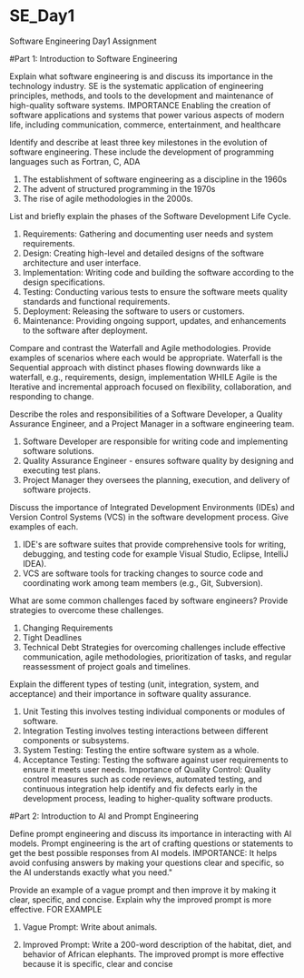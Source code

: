 # SE_Day1
Software Engineering Day1 Assignment

#Part 1: Introduction to Software Engineering

Explain what software engineering is and discuss its importance in the technology industry.
 SE is the systematic application of engineering principles, methods, and tools to the development and maintenance of high-quality software systems.
IMPORTANCE
Enabling the creation of software applications and systems that power various aspects of modern life, including communication, commerce, entertainment, and healthcare

Identify and describe at least three key milestones in the evolution of software engineering.
These include the development of programming languages such as Fortran, C, ADA
1. The establishment of software engineering as a discipline in the 1960s
2. The advent of structured programming in the 1970s
3. The rise of agile methodologies in the 2000s.

List and briefly explain the phases of the Software Development Life Cycle.
1. Requirements: Gathering and documenting user needs and system requirements.
2. Design: Creating high-level and detailed designs of the software architecture and user interface.
3. Implementation: Writing code and building the software according to the design specifications.
4. Testing: Conducting various tests to ensure the software meets quality standards and functional requirements.
5. Deployment: Releasing the software to users or customers.
6. Maintenance: Providing ongoing support, updates, and enhancements to the software after deployment.


Compare and contrast the Waterfall and Agile methodologies. Provide examples of scenarios where each would be appropriate.
Waterfall is the Sequential approach with distinct phases flowing downwards like a waterfall, e.g., requirements, design, implementation WHILE Agile is the Iterative and incremental approach focused on flexibility, collaboration, and responding to change.


Describe the roles and responsibilities of a Software Developer, a Quality Assurance Engineer, and a Project Manager in a software engineering team.
1. Software Developer are responsible for writing code and implementing software solutions.
2. Quality Assurance Engineer - ensures software quality by designing and executing test plans.
3. Project Manager they oversees the planning, execution, and delivery of software projects.

Discuss the importance of Integrated Development Environments (IDEs) and Version Control Systems (VCS) in the software development process. Give examples of each.
1. IDE's are software suites that provide comprehensive tools for writing, debugging, and testing code for example Visual Studio, Eclipse, IntelliJ IDEA).
2. VCS are software tools for tracking changes to source code and coordinating work among team members (e.g., Git, Subversion).


What are some common challenges faced by software engineers? Provide strategies to overcome these challenges.
1. Changing Requirements
2. Tight Deadlines
3. Technical Debt
Strategies for overcoming challenges include effective communication, agile methodologies, prioritization of tasks, and regular reassessment of project goals and timelines.

Explain the different types of testing (unit, integration, system, and acceptance) and their importance in software quality assurance.
1. Unit Testing this involves testing individual components or modules of software.
2. Integration Testing involves testing interactions between different components or subsystems.
3. System Testing: Testing the entire software system as a whole.
4. Acceptance Testing: Testing the software against user requirements to ensure it meets user needs.
Importance of Quality Control: Quality control measures such as code reviews, automated testing, and continuous integration help identify and fix defects early in the development process, leading to higher-quality software products.


#Part 2: Introduction to AI and Prompt Engineering


Define prompt engineering and discuss its importance in interacting with AI models.
Prompt engineering is the art of crafting questions or statements to get the best possible responses from AI models. 
IMPORTANCE: It helps avoid confusing answers by making your questions clear and specific, so the AI understands exactly what you need."

Provide an example of a vague prompt and then improve it by making it clear, specific, and concise. Explain why the improved prompt is more effective. FOR EXAMPLE 
1. Vague Prompt:
Write about animals.

2. Improved Prompt:
Write a 200-word description of the habitat, diet, and behavior of African elephants.
The improved prompt is more effective because it is specific, clear and concise
